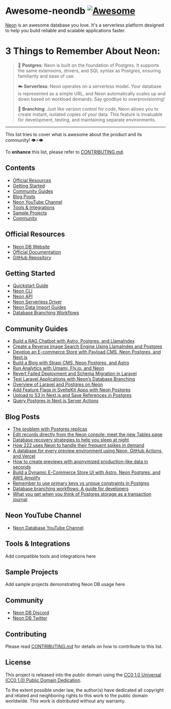 # Awesome-neondb   [![Awesome](https://awesome.re/badge-flat.svg)](https://awesome.re)

[Neon](https://neon.tech) is an awesome database you love. It's a serverless platform designed to help you build reliable and scalable applications faster.

# 3 Things to Remember About Neon:

> 🐘 **Postgres**: Neon is built on the foundation of Postgres. It supports the same extensions, drivers, and SQL syntax as Postgres, ensuring familiarity and ease of use.
>
> ☁️ **Serverless**: Neon operates on a serverless model. Your database is represented as a simple URL, and Neon automatically scales up and down based on workload demands. Say goodbye to overprovisioning!
>
> 🌱 **Branching**: Just like version control for code, Neon allows you to create instant, isolated copies of your data. This feature is invaluable for development, testing, and maintaining separate environments.

---

This list tries to cover what is awesome about the product and its community! 👁⚡️👁

To **enhance** this list, please refer to [CONTRIBUTING.md](CONTRIBUTING.md).

## Contents
- [Official Resources](#official-resources)
- [Getting Started](#getting-started)
- [Community Guides](#community-guides)
- [Blog Posts](#blog-posts)
- [Neon YouTube Channel](#neon-youtube-channel)
- [Tools & Integrations](#tools--integrations)
- [Sample Projects](#sample-projects)
- [Community](#community)

## Official Resources
- [Neon DB Website](https://neon.tech)
- [Official Documentation](https://neon.tech/docs)
- [GitHub Repository](https://github.com/neondatabase/neon)

## Getting Started
- [Quickstart Guide](https://neon.tech/docs/get-started-with-neon/signing-up)
- [Neon CLI](https://neon.tech/docs/reference/neon-cli)
- [Neon API](https://api-docs.neon.tech/reference/getting-started-with-neon-api)
- [Neon Serverless Driver](https://neon.tech/docs/serverless/serverless-driver)
- [Neon Data Import Guides](https://neon.tech/docs/import/import-intro)
- [Database Branching Workflows](https://neon.tech/flow)

## Community Guides

- [Build a RAG Chatbot with Astro, Postgres, and LlamaIndex](https://neon.tech/guides/build-a-rag-chatbot-with-astro-postgres-and-llamaindex)
- [Create a Reverse Image Search Engine Using LlamaIndex and Postgres](https://neon.tech/guides/using-llamaindex-with-postgres-to-build-your-own-reverse-image-search-engine)
- [Develop an E-commerce Store with Payload CMS, Neon Postgres, and Next.js](https://neon.tech/guides/using-payload-cms-with-neon-postgres-to-build-an-e-commerce-store-in-next-js)
- [Build a Blog with Strapi CMS, Neon Postgres, and Astro](https://neon.tech/guides/using-strapi-cms-with-neon-postgres-and-astro-to-build-a-blog)
- [Run Analytics with Umami, Fly.io, and Neon](https://neon.tech/guides/run-your-own-analytics-with-umami-flyio-and-neon)
- [Revert Failed Deployment and Schema Migration in Laravel](https://neon.tech/guides/reverting-a-failed-deployment-and-schema-migration-in-laravel)
- [Test Laravel Applications with Neon’s Database Branching](https://neon.tech/guides/testing-laravel-applications-with-neons-database-branching)
- [Overview of Laravel and Postgres on Neon](https://neon.tech/guides/an-overview-of-laravel-and-postgres-on-neon)
- [Add Feature Flags in SvelteKit Apps with Neon Postgres](https://neon.tech/guides/add-feature-flags-in-sveltekit-apps-with-neon-postgres)
- [Upload to S3 in Next.js and Save References in Postgres](https://neon.tech/guides/how-to-upload-to-s3-in-next-js-and-save-references-in-postgres)
- [Query Postgres in Next.js Server Actions](https://neon.tech/guides/query-postgres-in-next-js-server-actions)

## Blog Posts

- [The problem with Postgres replicas](https://neon.tech/blog/the-problem-with-postgres-replicas)
- [Edit records directly from the Neon console: meet the new Tables page](https://neon.tech/blog/edit-records-directly-from-the-neon-console)
- [Database recovery strategies to help you sleep at night](https://neon.tech/blog/database-recovery-strategies-to-help-you-sleep-at-night)
- [How 222 uses Neon to handle their frequent spikes in demand](https://neon.tech/blog/how-222-uses-neon-to-handle-their-frequent-spikes-in-demand)
- [A database for every preview environment using Neon, GitHub Actions, and Vercel](https://neon.tech/blog/a-database-for-every-preview-environment-using-neon-github-actions-and-vercel)
- [How to create previews with anonymized production-like data in seconds](https://neon.tech/blog/how-to-create-previews-with-anonymized-production-like-data-in-seconds)
- [Build a Dynamic E-Commerce Store UI with Astro, Neon Postgres, and AWS Amplify](https://neon.tech/blog/build-a-dynamic-e-commerce-store-ui-with-astro-neon-postgres-and-aws-amplify)
- [Remember to use primary keys vs unique constraints in Postgres](https://neon.tech/blog/remember-to-use-primary-keys-vs-unique-constraints-in-postgres)
- [Database branching workflows: A guide for developers](https://neon.tech/blog/database-branching-workflows-a-guide-for-developers)
- [What you get when you think of Postgres storage as a transaction journal](https://neon.tech/blog/what-you-get-when-you-think-of-postgres-storage-as-a-transaction-journal)


## Neon YouTube Channel

- [Neon Database YouTube Channel](https://www.youtube.com/@neondatabase)

## Tools & Integrations
Add compatible tools and integrations here

## Sample Projects
Add sample projects demonstrating Neon DB usage here

## Community
- [Neon DB Discord](https://neon.tech/discord)
- [Neon DB Twitter](https://x.com/neondatabase)

## Contributing
Please read [CONTRIBUTING.md](CONTRIBUTING.md) for details on how to contribute to this list.

## License

This project is released into the public domain using the [CC0 1.0 Universal (CC0 1.0) Public Domain Dedication](https://creativecommons.org/publicdomain/zero/1.0/).

To the extent possible under law, the author(s) have dedicated all copyright and related and neighboring rights to this work to the public domain worldwide. This work is distributed without any warranty.
